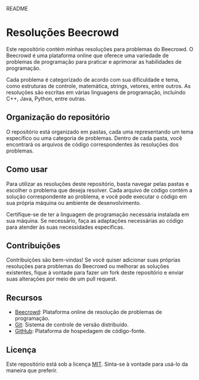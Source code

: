 README

# Resoluções Beecrowd

Este repositório contém minhas resoluções para problemas do Beecrowd. O Beecrowd é uma plataforma online que oferece uma variedade de problemas de programação para praticar e aprimorar as habilidades de programação.

Cada problema é categorizado de acordo com sua dificuldade e tema, como estruturas de controle, matemática, strings, vetores, entre outros. As resoluções são escritas em várias linguagens de programação, incluindo C++, Java, Python, entre outras.

## Organização do repositório

O repositório está organizado em pastas, cada uma representando um tema específico ou uma categoria de problemas. Dentro de cada pasta, você encontrará os arquivos de código correspondentes às resoluções dos problemas.

## Como usar

Para utilizar as resoluções deste repositório, basta navegar pelas pastas e escolher o problema que deseja resolver. Cada arquivo de código contém a solução correspondente ao problema, e você pode executar o código em sua própria máquina ou ambiente de desenvolvimento.

Certifique-se de ter a linguagem de programação necessária instalada em sua máquina. Se necessário, faça as adaptações necessárias ao código para atender às suas necessidades específicas.

## Contribuições

Contribuições são bem-vindas! Se você quiser adicionar suas próprias resoluções para problemas do Beecrowd ou melhorar as soluções existentes, fique à vontade para fazer um fork deste repositório e enviar suas alterações por meio de um pull request.

## Recursos

- [Beecrowd](https://www.beecrowd.com.br): Plataforma online de resolução de problemas de programação.
- [Git](https://git-scm.com): Sistema de controle de versão distribuído.
- [GitHub](https://github.com): Plataforma de hospedagem de código-fonte.

## Licença

Este repositório está sob a licença [MIT](LICENSE). Sinta-se à vontade para usá-lo da maneira que preferir.

